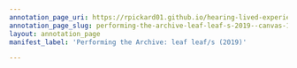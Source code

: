 ```yaml
---
annotation_page_uri: https://rpickard01.github.io/hearing-lived-experience/annotations/performing-the-archive-leaf-leaf-s-2019--canvas-1-2019.json
annotation_page_slug: performing-the-archive-leaf-leaf-s-2019--canvas-1-2019
layout: annotation_page
manifest_label: 'Performing the Archive: leaf leaf/s (2019)'

---
```

